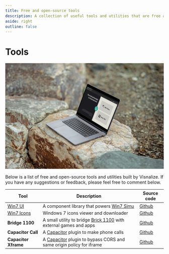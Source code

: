 ```yaml
---
title: Free and open-source tools
description: A collection of useful tools and utilities that are free and open-source, built by Visnalize.
aside: right
outline: false
---
```


# Tools

![Visnalize website in Macbook](./assets/tools/cover.webp)

Below is a list of free and open-source tools and utilities built by Visnalize. If you have any suggestions or feedback, please feel free to comment below.

| Tool | Description | Source code |
| --- | --- | --- |
| [Win7 UI](https://win7ui.visnalize.com/) | A component library that powers [Win7 Simu](../win7simu/about.md) | [<iconify-icon icon="logos:github-icon" /> Github](https://github.com/visnalize/win7-ui) |
| [Win7 Icons](https://win7icons.visnalize.com/) | Windows 7 icons viewer and downloader | [<iconify-icon icon="logos:github-icon" /> Github](https://github.com/visnalize/win7-icons) |
| __Bridge 1100__ | A small utility to bridge [Brick 1100](../brick1100/about.md) with external games and apps | [<iconify-icon icon="logos:github-icon" /> Github](https://github.com/Visnalize/bridge-1100) |
| __Capacitor Call__ | A [Capacitor](https://capacitorjs.com/) plugin to make phone calls | [<iconify-icon icon="logos:github-icon" /> Github](https://github.com/Visnalize/capacitor-plugin-call) |
| __Capacitor Xframe__ | A [Capacitor](https://capacitorjs.com/) plugin to bypass CORS and same origin policy for iframe | [<iconify-icon icon="logos:github-icon" /> Github](https://github.com/Visnalize/capacitor-plugin-call) |
